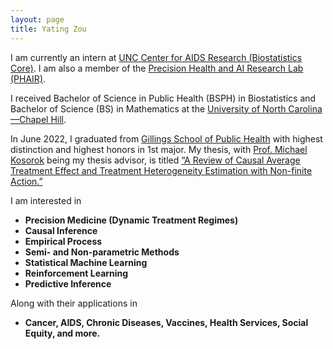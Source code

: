 ```yaml
---
layout: page
title: Yating Zou
---
```


I am currently an intern at [UNC Center for AIDS Research (Biostatistics Core)](http://unccfar.org/portfolio/biostatistics/). 
I am also a member of the [Precision Health and AI Research Lab (PHAIR)](https://tarheels.live/kosoroklab/).

I received Bachelor of Science in Public Health (BSPH) in Biostatistics and Bachelor of Science (BS) in Mathematics at the [University of North Carolina—Chapel Hill](https://www.unc.edu/). 

In June 2022, I graduated from [Gillings School of Public Health](https://sph.unc.edu/) with highest distinction and highest honors in 1st major. My thesis, with [Prof. Michael Kosorok](https://mkosorok.web.unc.edu/) being my thesis advisor, is titled [“A Review of Causal Average Treatment Effect and Treatment Heterogeneity Estimation with Non-finite Action.”](https://yatingz205.github.io/assets/HonorsThesis_YatingZou.pdf)

I am interested in
 - **Precision Medicine (Dynamic Treatment Regimes)**
 - **Causal Inference**
 - **Empirical Process**
 - **Semi- and Non-parametric Methods**
 - **Statistical Machine Learning**
 - **Reinforcement Learning**
 - **Predictive Inference**

Along with their applications in 
 - **Cancer, AIDS, Chronic Diseases, Vaccines, Health Services, Social Equity, and more.**
